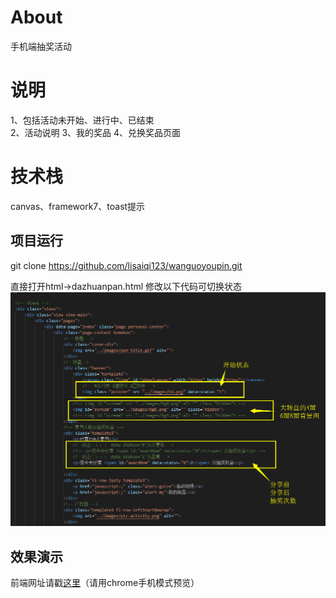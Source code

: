 # About

手机端抽奖活动

# 说明

1、包括活动未开始、进行中、已结束<br>
2、活动说明
3、我的奖品
4、兑换奖品页面

# 技术栈

canvas、framework7、toast提示
## 项目运行

git clone https://github.com/lisaiqi123/wanguoyoupin.git

直接打开html->dazhuanpan.html
修改以下代码可切换状态
![image](https://github.com/lisaiqi123/dazhuanpan/blob/master/images/intro.jpg)

## 效果演示

前端网址请戳<a href="https://lisaiqi123.github.io/kanjia/html/dazhuanpan.html">这里</a>（请用chrome手机模式预览）





